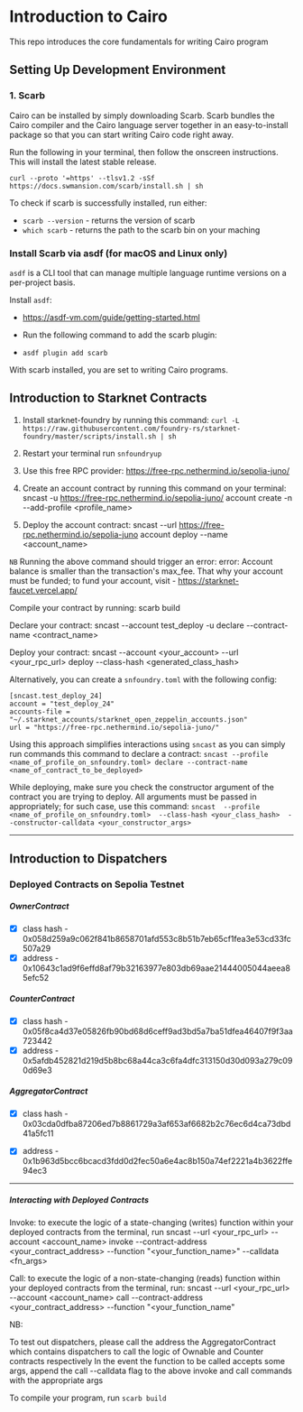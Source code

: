 # Introduction to Cairo

This repo introduces the core fundamentals for writing Cairo program

##  Setting Up Development Environment

### 1. Scarb
Cairo can be installed by simply downloading Scarb. Scarb bundles the Cairo compiler and the Cairo language server together in an easy-to-install package so that you can start writing Cairo code right away.

Run the following in your terminal, then follow the onscreen instructions. This will install the latest stable release.

``` =shell
curl --proto '=https' --tlsv1.2 -sSf https://docs.swmansion.com/scarb/install.sh | sh
```


To check if scarb is successfully installed, run either: 
- `scarb --version` - returns the version of scarb
- `which scarb` - returns the path to the scarb bin on your maching 


### Install Scarb via asdf (for macOS and Linux only)
`asdf` is a CLI tool that can manage multiple language runtime versions on a per-project basis. 

Install `asdf`:
- https://asdf-vm.com/guide/getting-started.html

- Run the following command to add the scarb plugin:
- `asdf plugin add scarb`

With scarb installed, you are set to writing Cairo programs. 

## Introduction to Starknet Contracts
1. Install starknet-foundry by running this command:
`curl -L https://raw.githubusercontent.com/foundry-rs/starknet-foundry/master/scripts/install.sh | sh`

2. Restart your terminal
 run `snfoundryup`

3. Use this free RPC provider: https://free-rpc.nethermind.io/sepolia-juno/

4. Create an account contract by running this command on your terminal:
sncast -u https://free-rpc.nethermind.io/sepolia-juno/ account create -n <name> --add-profile <profile_name>

5. Deploy the account contract:
sncast --url https://free-rpc.nethermind.io/sepolia-juno account deploy --name <account_name> 

`NB`
Running the above command should trigger an error: 
error: Account balance is smaller than the transaction's max_fee.
That why your account must be funded; to fund your account, visit - https://starknet-faucet.vercel.app/ 

Compile your contract by running: scarb build

Declare your contract:
sncast --account test_deploy -u <url> declare --contract-name <contract_name>

Deploy your contract:
sncast  --account <your_account> --url <your_rpc_url> deploy  --class-hash <generated_class_hash>

Alternatively, you can create a `snfoundry.toml` with the following config:
```
[sncast.test_deploy_24]
account = "test_deploy_24"
accounts-file = "~/.starknet_accounts/starknet_open_zeppelin_accounts.json"
url = "https://free-rpc.nethermind.io/sepolia-juno/"
```
Using this approach simplifies interactions using `sncast` as you can simply run commands this command to declare a contract:
`sncast --profile <name_of_profile_on_snfoundry.toml> declare --contract-name <name_of_contract_to_be_deployed>`

While deploying, make sure you check the constructor argument of the contract you are trying to deploy. All arguments must be passed in appropriately; for such case, use this command:
`sncast  --profile <name_of_profile_on_snfoundry.toml>  --class-hash <your_class_hash>  --constructor-calldata <your_constructor_args>`





---
## Introduction to Dispatchers
### Deployed Contracts on Sepolia Testnet
##### OwnerContract
- [x] class hash - 0x058d259a9c062f841b8658701afd553c8b51b7eb65cf1fea3e53cd33fc507a29
- [x] address -  0x10643c1ad9f6effd8af79b32163977e803db69aae21444005044aeea85efc52

##### CounterContract
- [x] class hash - 0x05f8ca4d37e05826fb90bd68d6ceff9ad3bd5a7ba51dfea46407f9f3aa723442
- [x] address - 0x5afdb452821d219d5b8bc68a44ca3c6fa4dfc313150d30d093a279c090d69e3

##### AggregatorContract
- [x] class hash - 0x03cda0dfba87206ed7b8861729a3af653af6682b2c76ec6d4ca73dbd41a5fc11
- [x] address - 0x1b963d5bcc6bcacd3fdd0d2fec50a6e4ac8b150a74ef2221a4b3622ffe94ec3


--- 
##### Interacting with Deployed Contracts
Invoke: to execute the logic of a state-changing (writes) function within your deployed contracts from the terminal, run
sncast --url <your_rpc_url>  --account <account_name> invoke --contract-address <your_contract_address> --function "<your_function_name>" --calldata <fn_args>



Call: to execute the logic of a non-state-changing (reads) function within your deployed contracts from the terminal, run:
sncast --url <your_rpc_url>  --account <account_name> call --contract-address <your_contract_address> --function "<your_function_name"


NB:

To test out dispatchers, please call the address the AggregatorContract which contains dispatchers to call the logic of Ownable and Counter contracts respectively
In the event the function to be called accepts some args, append the call --calldata flag to the above invoke and call commands with the appropriate args



To compile your program, run `scarb build`


